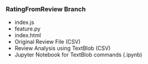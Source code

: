 ### RatingFromReview Branch

* index.js
* feature.py
* index.html
* Original Review File (CSV)
* Review Analysis using TextBlob (CSV)
* Jupyter Notebook for TextBlob commands (.ipynb)
